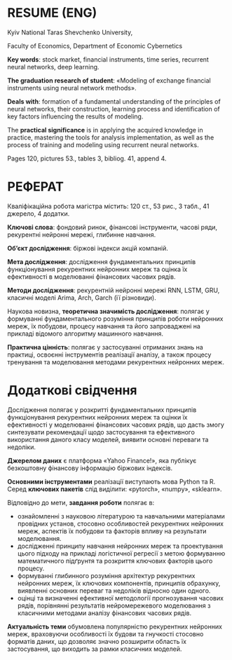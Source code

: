 # RESUME (ENG)

Kyiv National Taras Shevchenko University,

Faculty of Economics, Department of Economic Cybernetics

**Key words**: stock market, financial instruments, time series, recurrent neural networks, deep learning.

**The graduation research of student**: «Modeling of exchange financial instruments using neural network methods».

**Deals with**: formation of a fundamental understanding of the principles of neural networks, their construction, learning process and identification of key factors influencing the results of modeling.

The **practical significance** is in applying the acquired knowledge in practice, mastering the tools for analysis implementation, as well as the process of training and modeling using recurrent neural networks.

Pages 120, pictures 53., tables 3, bibliog. 41, append 4.

# РЕФЕРАТ

Кваліфікаційна робота магістра містить: 120 ст., 53 рис., 3 табл., 41 джерело, 4 додатки.

**Ключові слова**: фондовий ринок, фінансові інструменти, часові ряди, рекурентні нейронні мережі, глибинне навчання.

**Об’єкт дослідження**: біржові індекси акцій компаній.

**Мета дослідження**: дослідження фундаментальних принципів функціонування рекурентних нейронних мереж та оцінка їх ефективності в моделюванні фінансових часових рядів.

**Методи дослідження**: рекурентній нейронні мережі RNN, LSTM, GRU, класичні моделі Arima, Arch, Garch (її різновиди).

Наукова новизна, **теоретична значимість дослідження**: полягає у формуванні фундаментального розуміння принципів роботи нейронних мереж, їх побудови, процесу навчання та його запроваджені на прикладі відомого алгоритму машинного навчання.

**Практична цінність**: полягає у застосуванні отриманих знань на практиці, освоєнні інструментів реалізації аналізу, а також процесу тренування та моделювання методами рекурентних нейронних мереж.

# Додаткові свідчення

Дослідження полягає у розкритті фундаментальних принципів функціонування рекурентних нейронних мереж та оцінки їх ефективності у моделюванні фінансових часових рядів, що дасть змогу синтезувати рекомендації щодо застосування та ефективного використання даного класу моделей, виявити основні переваги та недоліки.

**Джерелом даних** є платформа «Yahoo Finance!», яка публікує безкоштовну фінансову інформацію біржових індексів. 

**Основними інструментами** реалізації виступають мова Python та R. Серед **ключових пакетів** слід виділити: «pytorch», «numpy», «sklearn».

Відповідно до мети, **завдання роботи** полягає в:
- ознайомленні з науковою літературою та навчальними матеріалами провідних установ, стосовно особливостей рекурентних нейронних мереж, аспектів їх побудови та факторів впливу на результати моделювання.
- дослідженні принципу навчання нейронних мереж та проектування цього підходу на прикладі логістичної регресії з метою формуванню математичного підґрунтя та розкриття ключових факторів цього процесу.
- формуванні глибинного розуміння архітектур рекурентних нейронних мереж, їх ключових компонентів, принципів обрахунку, виявленні основних переваг та недоліків відносно один одного.
- оцінці та визначенні ефективної методології прогнозування часових рядів, порівнянні результатів нейромережевого моделювання з класичними методами аналізу фінансових часових рядів.

**Актуальність теми** обумовлена популярністю рекурентних нейронних мереж, враховуючи особливості їх будови та гнучкості стосовно форматів даних, що дозволяє значно розширити область їх застосування, що виходить за рамки класичних моделей.






